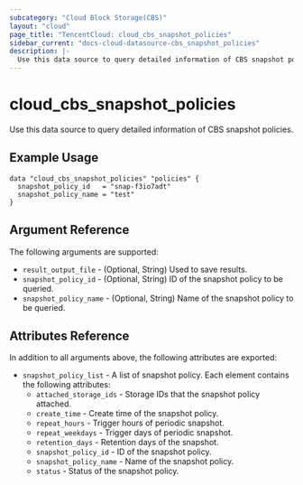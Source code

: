 ```yaml
---
subcategory: "Cloud Block Storage(CBS)"
layout: "cloud"
page_title: "TencentCloud: cloud_cbs_snapshot_policies"
sidebar_current: "docs-cloud-datasource-cbs_snapshot_policies"
description: |-
  Use this data source to query detailed information of CBS snapshot policies.
---
```


# cloud_cbs_snapshot_policies

Use this data source to query detailed information of CBS snapshot policies.

## Example Usage

```hcl
data "cloud_cbs_snapshot_policies" "policies" {
  snapshot_policy_id   = "snap-f3io7adt"
  snapshot_policy_name = "test"
}
```

## Argument Reference

The following arguments are supported:

* `result_output_file` - (Optional, String) Used to save results.
* `snapshot_policy_id` - (Optional, String) ID of the snapshot policy to be queried.
* `snapshot_policy_name` - (Optional, String) Name of the snapshot policy to be queried.

## Attributes Reference

In addition to all arguments above, the following attributes are exported:

* `snapshot_policy_list` - A list of snapshot policy. Each element contains the following attributes:
  * `attached_storage_ids` - Storage IDs that the snapshot policy attached.
  * `create_time` - Create time of the snapshot policy.
  * `repeat_hours` - Trigger hours of periodic snapshot.
  * `repeat_weekdays` - Trigger days of periodic snapshot.
  * `retention_days` - Retention days of the snapshot.
  * `snapshot_policy_id` - ID of the snapshot policy.
  * `snapshot_policy_name` - Name of the snapshot policy.
  * `status` - Status of the snapshot policy.


